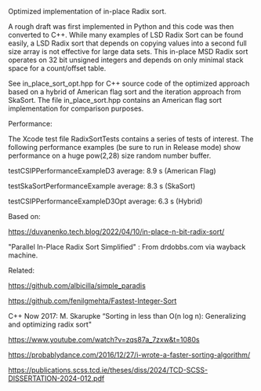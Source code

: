 Optimized implementation of in-place Radix sort.

A rough draft was first implemented in Python and this code was then converted to C++. While many examples of LSD Radix Sort can be found easily, a LSD Radix sort that depends on copying values into a second full size array is not effective for large data sets. This in-place MSD Radix sort operates on 32 bit unsigned integers and depends on only minimal stack space for a count/offset table.

See in_place_sort_opt.hpp for C++ source code of the optimized approach based on a hybrid of American flag sort and the iteration approach from SkaSort. The file in_place_sort.hpp contains an American flag sort implementation for comparison purposes.

Performance:

The Xcode test file RadixSortTests contains a series of tests of interest. The following performance examples (be sure to run in Release mode) show performance on a huge pow(2,28) size random number buffer.

testCSIPPerformanceExampleD3    average: 8.9 s (American Flag)

testSkaSortPerformanceExample   average: 8.3 s (SkaSort)

testCSIPPerformanceExampleD3Opt average: 6.3 s (Hybrid)

Based on:

https://duvanenko.tech.blog/2022/04/10/in-place-n-bit-radix-sort/

"Parallel In-Place Radix Sort Simplified" : From drdobbs.com via wayback machine.

Related:

https://github.com/albicilla/simple_paradis

https://github.com/fenilgmehta/Fastest-Integer-Sort

C++ Now 2017: M. Skarupke “Sorting in less than O(n log n): Generalizing and optimizing radix sort"

https://www.youtube.com/watch?v=zqs87a_7zxw&t=1080s

https://probablydance.com/2016/12/27/i-wrote-a-faster-sorting-algorithm/

https://publications.scss.tcd.ie/theses/diss/2024/TCD-SCSS-DISSERTATION-2024-012.pdf

